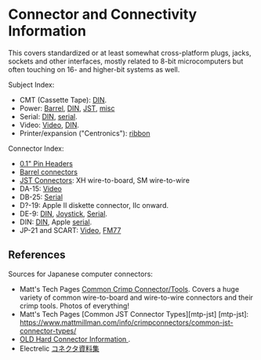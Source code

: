 Connector and Connectivity Information
======================================

This covers standardized or at least somewhat cross-platform plugs, jacks,
sockets and other interfaces, mostly related to 8-bit microcomputers but
often touching on 16- and higher-bit systems as well.

Subject Index:
- CMT (Cassette Tape): [DIN].
- Power: [Barrel], [DIN], [JST], [misc]
- Serial: [DIN], [serial].
- Video: [Video], [DIN].
- Printer/expansion ("Centronics"): [ribbon]

Connector Index:
- [0.1" Pin Headers][header]
- [Barrel connectors][barrel]
- [JST Connectors][jst]: XH wire-to-board, SM wire-to-wire
- DA-15: [Video]
- DB-25: [Serial]
- D?-19: Apple II diskette connector, IIc onward.
- DE-9: [DIN], [Joystick], [Serial].
- DIN: [DIN], Apple [serial].
- JP-21 and SCART: [Video], [FM77]


References
----------

Sources for Japanese computer connectors:
- Matt's Tech Pages [Common Crimp Connector/Tools][mtp]. Covers a huge
  variety of common wire-to-board and wire-to-wire connectors and their
  crimp tools. Photos of everything!
- Matt's Tech Pages [Common JST Connector Types][mtp-jst]
[mtp-jst]: https://www.mattmillman.com/info/crimpconnectors/common-jst-connector-types/
- [OLD Hard Connector Information ][oh].
- Electrelic [コネクタ資料集][el]



<!-------------------------------------------------------------------->
[barrel]: ./barrel.md
[din]: ./din.md
[header]: ./header.md
[joystick]: ./joystick.md
[jst]: ./jst.md
[misc]: ./misc.md
[ribbon]: ./ribbon.md
[serial]: ./serial.md
[video]: ./video.md

[fm77]: ../fm7fm77.md

[el]: https://electrelic.com/electrelic/node/226
[mtp]: https://www.mattmillman.com/info/crimpconnectors/
[oh]: https://www14.big.or.jp/~nijiyume/hard/jyoho/connect.htm

